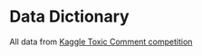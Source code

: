 # Data Dictionary

All data from [Kaggle Toxic Comment competition](https://www.kaggle.com/c/jigsaw-toxic-comment-classification-challenge/data)